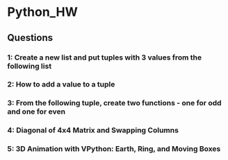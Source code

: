 # Python_HW

## Questions

### 1: Create a new list and put tuples with 3 values from the following list

### 2: How to add a value to a tuple

### 3: From the following tuple, create two functions - one for odd and one for even

### 4: Diagonal of 4x4 Matrix and Swapping Columns

### 5: 3D Animation with VPython: Earth, Ring, and Moving Boxes
